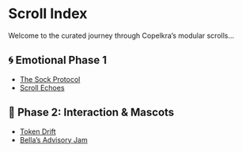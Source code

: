 # Scroll Index

Welcome to the curated journey through Copelkra’s modular scrolls…

## 🌀 Emotional Phase 1
- [The Sock Protocol](../blueprints/sock-protocol.md)
- [Scroll Echoes](../blueprints/scroll-echoes.md)

## 🧿 Phase 2: Interaction & Mascots
- [Token Drift](../blueprints/token-drift.md)
- [Bella’s Advisory Jam](../blueprints/jam-policy.md)